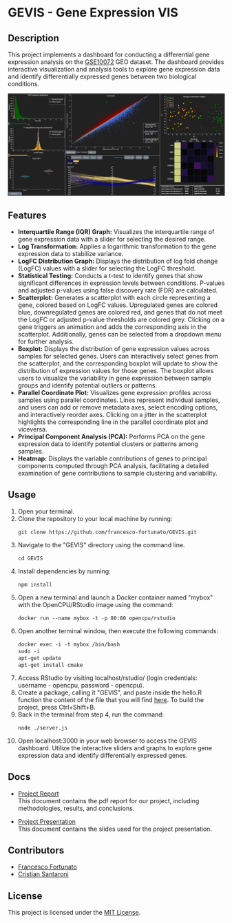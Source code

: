 # GEVIS - Gene Expression VIS

## Description

This project implements a dashboard for conducting a differential gene expression analysis on the [GSE10072](https://www.ncbi.nlm.nih.gov/geo/query/acc.cgi?acc=GSE10072) GEO dataset. The dashboard provides interactive visualization and analysis tools to explore gene expression data and identify differentially expressed genes between two biological conditions.

<img src="pictures/GEVIS Dashboard.png" alt="Dashboard Image" style="max-width: 100%; height: auto;">

## Features

- **Interquartile Range (IQR) Graph:** Visualizes the interquartile range of gene expression data with a slider for selecting the desired range.
- **Log Transformation:** Applies a logarithmic transformation to the gene expression data to stabilize variance.
- **LogFC Distribution Graph:** Displays the distribution of log fold change (LogFC) values with a slider for selecting the LogFC threshold.
- **Statistical Testing:** Conducts a t-test to identify genes that show significant differences in expression levels between conditions. P-values and adjusted p-values using false discovery rate (FDR) are calculated.
- **Scatterplot:** Generates a scatterplot with each circle representing a gene, colored based on LogFC values. Upregulated genes are colored blue, downregulated genes are colored red, and genes that do not meet the LogFC or adjusted p-value thresholds are colored grey. Clicking on a gene triggers an animation and adds the corresponding axis in the scatterplot. Additionally, genes can be selected from a dropdown menu for further analysis.
- **Boxplot:** Displays the distribution of gene expression values across samples for selected genes. Users can interactively select genes from the scatterplot, and the corresponding boxplot will update to show the distribution of expression values for those genes. The boxplot allows users to visualize the variability in gene expression between sample groups and identify potential outliers or patterns.
- **Parallel Coordinate Plot:** Visualizes gene expression profiles across samples using parallel coordinates. Lines represent individual samples, and users can add or remove metadata axes, select encoding options, and interactively reorder axes. Clicking on a jitter in the scatterplot highlights the corresponding line in the parallel coordinate plot and viceversa.
- **Principal Component Analysis (PCA):** Performs PCA on the gene expression data to identify potential clusters or patterns among samples.
- **Heatmap:** Displays the variable contributions of genes to principal components computed through PCA analysis, facilitating a detailed examination of gene contributions to sample clustering and variability.

## Usage

1. Open your terminal.
2. Clone the repository to your local machine by running:
    ```
    git clone https://github.com/francesco-fortunato/GEVIS.git
    ```
3. Navigate to the "GEVIS" directory using the command line.
    ```
    cd GEVIS
    ```
4. Install dependencies by running:
    ```
    npm install
    ```
5. Open a new terminal and launch a Docker container named "mybox" with the OpenCPU/RStudio image using the command:
    ```
    docker run --name mybox -t -p 80:80 opencpu/rstudio
    ```
6. Open another terminal window, then execute the following commands:
    ```
    docker exec -i -t mybox /bin/bash
    sudo -i
    apt-get update
    apt-get install cmake
    ```
7. Access RStudio by visiting localhost/rstudio/ (login credentials: username - opencpu, password - opencpu).
8. Create a package, calling it "GEVIS", and paste inside the hello.R function the content of the file that you will find [here](GEVIS/R/hello.R). To build the project, press Ctrl+Shift+B.
9. Back in the terminal from step 4, run the command:
    ```
    node ./server.js
    ```
10. Open localhost:3000 in your web browser to access the GEVIS dashboard. Utilize the interactive sliders and graphs to explore gene expression data and identify differentially expressed genes.

## Docs

- [Project Report](docs/pdf/GEVIS.pdf)  
  This document contains the pdf report for our project, including methodologies, results, and conclusions.

- [Project Presentation](https://docs.google.com/presentation/d/1ZU2Z-0I1FXjg4zcnIxp9G5TC15fB4vIK7RZeQ4DTJkc/edit?usp=sharing)  
  This document contains the slides used for the project presentation.

## Contributors

- [Francesco Fortunato](https://github.com/francesco-fortunato)
- [Cristian Santaroni](https://github.com/Cristian-Santaroni)

## License

This project is licensed under the [MIT License](LICENSE).
